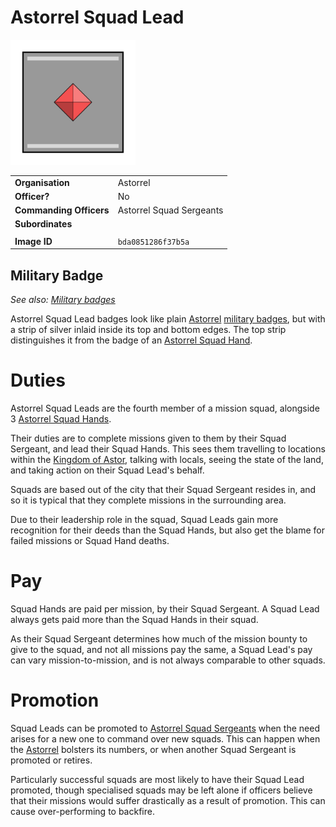 # Astorrel Squad Lead

<img src="https://raw.githubusercontent.com/jesskelsall/astarus-images/main/symbols/bda0851286f37b5a.png" height="200" />

|||
| --- | --- |
| **Organisation** | Astorrel | rank.2
| **Officer?** | No |
| **Commanding Officers** | Astorrel Squad Sergeants |
| **Subordinates** | |
|||
| **Image ID** | `bda0851286f37b5a` |

## Military Badge

*See also: [Military badges](../../../military-badges.md)*

Astorrel Squad Lead badges look like plain [Astorrel](../astorrel.md) [military badges](../../../military-badges.md), but with a strip of silver inlaid inside its top and bottom edges. The top strip distinguishes it from the badge of an [Astorrel Squad Hand](2-squad-hand.md).

# Duties

Astorrel Squad Leads are the fourth member of a mission squad, alongside 3 [Astorrel Squad Hands](2-squad-hand.md).

Their duties are to complete missions given to them by their Squad Sergeant, and lead their Squad Hands. This sees them travelling to locations within the [Kingdom of Astor](../../../README.md), talking with locals, seeing the state of the land, and taking action on their Squad Lead's behalf.

Squads are based out of the city that their Squad Sergeant resides in, and so it is typical that they complete missions in the surrounding area.

Due to their leadership role in the squad, Squad Leads gain more recognition for their deeds than the Squad Hands, but also get the blame for failed missions or Squad Hand deaths.

# Pay

Squad Hands are paid per mission, by their Squad Sergeant. A Squad Lead always gets paid more than the Squad Hands in their squad.

As their Squad Sergeant determines how much of the mission bounty to give to the squad, and not all missions pay the same, a Squad Lead's pay can vary mission-to-mission, and is not always comparable to other squads.

# Promotion

Squad Leads can be promoted to [Astorrel Squad Sergeants](4-squad-sergeant.md) when the need arises for a new one to command over new squads. This can happen when the [Astorrel](../astorrel.md) bolsters its numbers, or when another Squad Sergeant is promoted or retires.

Particularly successful squads are most likely to have their Squad Lead promoted, though specialised squads may be left alone if officers believe that their missions would suffer drastically as a result of promotion. This can cause over-performing to backfire.
